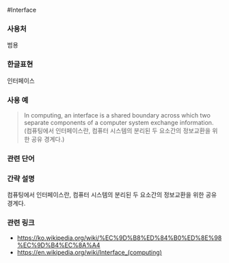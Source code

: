 #Interface

### 사용처
범용

### 한글표현
인터페이스

### 사용 예
> In computing, an interface is a shared boundary across which two separate components of a computer system exchange information. (컴퓨팅에서 인터페이스란, 컴퓨터 시스템의 분리된 두 요소간의 정보교환을 위한 공유 경계다.)

### 관련 단어

### 간략 설명
컴퓨팅에서 인터페이스란, 컴퓨터 시스템의 분리된 두 요소간의 정보교환을 위한 공유 경계다.

### 관련 링크
* https://ko.wikipedia.org/wiki/%EC%9D%B8%ED%84%B0%ED%8E%98%EC%9D%B4%EC%8A%A4
* https://en.wikipedia.org/wiki/Interface_(computing)
